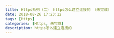 ```yaml
---
title: Https系列（二） https怎么建立连接的 （未完成）
date: 2018-08-26 17:23:12
tags: [Https]
categories: [Https, 未完成]
description: https怎么建立连接的
---
```

